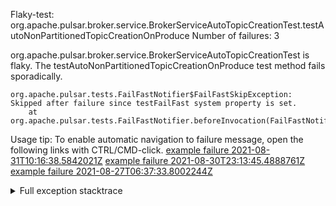         
Flaky-test: org.apache.pulsar.broker.service.BrokerServiceAutoTopicCreationTest.testAutoNonPartitionedTopicCreationOnProduce
Number of failures: 3

org.apache.pulsar.broker.service.BrokerServiceAutoTopicCreationTest is flaky. The testAutoNonPartitionedTopicCreationOnProduce test method fails sporadically.

```
org.apache.pulsar.tests.FailFastNotifier$FailFastSkipException: Skipped after failure since testFailFast system property is set.
	at org.apache.pulsar.tests.FailFastNotifier.beforeInvocation(FailFastNotifier.java:88)

```

Usage tip: To enable automatic navigation to failure message, open the following links with CTRL/CMD-click.
[example failure 2021-08-31T10:16:38.5842021Z](https://github.com/apache/pulsar/runs/3471501156?check_suite_focus=true#step:10:1269)
[example failure 2021-08-30T23:13:45.4888761Z](https://github.com/apache/pulsar/runs/3467152431?check_suite_focus=true#step:9:525)
[example failure 2021-08-27T06:37:33.8002244Z](https://github.com/apache/pulsar/runs/3440411059?check_suite_focus=true#step:9:2447)


<details>
<summary>Full exception stacktrace</summary>
<code><pre>
org.apache.pulsar.tests.FailFastNotifier$FailFastSkipException: Skipped after failure since testFailFast system property is set.
	at org.apache.pulsar.tests.FailFastNotifier.beforeInvocation(FailFastNotifier.java:88)

</pre></code>
</details>

